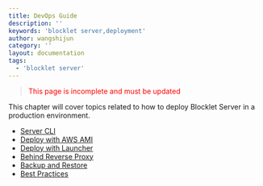 ```yaml
---
title: DevOps Guide
description: ''
keywords: 'blocklet server,deployment'
author: wangshijun
category: ''
layout: documentation
tags:
  - 'blocklet server'
---
```


> <p style="color:red">This page is incomplete and must be updated</p>

This chapter will cover topics related to how to deploy Blocklet Server in a production environment.

- [Server CLI](./server-cli)
- [Deploy with AWS AMI](./from-aws-ami)
- [Deploy with Launcher](./from-launcher)
- [Behind Reverse Proxy](./behind-reverse-proxy)
- [Backup and Restore](./backup-restore)
- [Best Practices](./best-practice)

